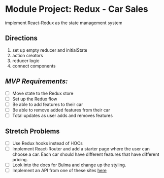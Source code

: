 # Module Project: Redux - Car Sales
implement React-Redux as the state management system

## Directions

1. set up empty reducer and initialState
2. action creators
3. reducer logic
4. connect components

## _MVP Requirements:_

- [ ] Move state to the Redux store
- [ ] Set up the Redux flow
- [ ] Be able to add features to their car
- [ ] Be able to remove added features from their car
- [ ] Total updates as user adds and removes features

## Stretch Problems

- [ ] Use Redux hooks instead of HOCs
- [ ] Implement React-Router and add a starter page where the user can choose a car. Each car should have different features that have different pricing.
- [ ] Look into the docs for Bulma and change up the styling.
- [ ] Implement an API from one of these sites [here](https://www.google.com/search?q=car+sales+api&rlz=1C5CHFA_enUS809US809&oq=car+sales+api&aqs=chrome..69i57j0l5.3580j0j1&sourceid=chrome&ie=UTF-8)
